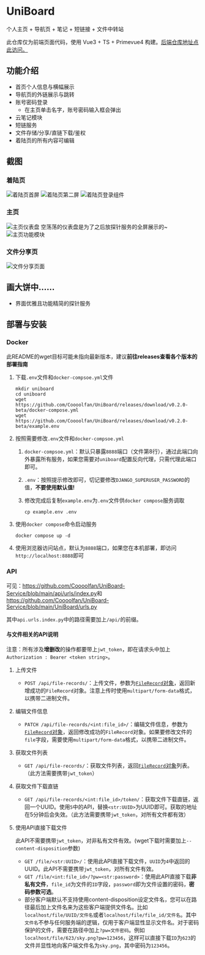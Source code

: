 # UniBoard

个人主页 + 导航页 + 笔记 + 短链接 + 文件中转站

此仓库仅为前端页面代码，使用 Vue3 + TS + Primevue4 构建。[后端仓库地址点此访问。](https://github.com/Coooolfan/UniBoard-Service)

## 功能介绍

- 首页个人信息与横幅展示
- 导航页的外链展示与跳转
- 账号密码登录
  - 在主页单击名字，账号密码输入框会弹出
- 云笔记模块
- 短链服务
- 文件存储/分享/直链下载/鉴权
- 着陆页的所有内容可编辑

## 截图

### 着陆页

![着陆页首屏](img/LandingPage1.png)
![着陆页第二屏](img/LandingPage2.png)
![着陆页登录组件](img/login.jpg)

### 主页

![主页仪表盘](img/HomePage0.png)
空荡荡的仪表盘是为了之后放探针服务的全屏展示的~
![主页功能模块](img/HomePage.jpg)

### 文件分享页

![文件分享页面](img/FileSharePage.png)

## 画大饼中……

- 界面优雅且功能精简的探针服务

## 部署与安装

### Docker

此README的wget目标可能未指向最新版本，建议**前往releases查看各个版本的部署指南**

1. 下载`.env`文件和`docker-compsoe.yml`文件

    ```shell
    mkdir uniboard
    cd uniboard
    wget https://github.com/Coooolfan/UniBoard/releases/download/v0.2.0-beta/docker-compose.yml    
    wget https://github.com/Coooolfan/UniBoard/releases/download/v0.2.0-beta/example.env
    ```

2. 按照需要修改`.env`文件和`docker-compsoe.yml`

    1. `docker-compsoe.yml`：默认只暴露`8888`端口（文件第8行），通过此端口向外暴露所有服务，如果您需要对`uniboard`配置反向代理，只需代理此端口即可。
    2. `.env`：按照提示修改即可，切记要修改`DJANGO_SUPERUSER_PASSWORD`的值，**不要使用默认值!**
    3. 修改完成后复制`example.env`为`.env`文件供`docker compose`服务调取

        ```shell
        cp example.env .env
        ```

3. 使用`docker compose`命令启动服务

    ```shell
    docker compose up -d
    ```

4. 使用浏览器访问站点，默认为`8888`端口，如果您在本机部署，即访问`http://localhost:8888`即可

### API

可见：<https://github.com/Coooolfan/UniBoard-Service/blob/main/api/urls/index.py>和<https://github.com/Coooolfan/UniBoard-Service/blob/main/UniBoard/urls.py>

其中`api.urls.index.py`中的路径需要加上`/api/`的前缀。

#### 与文件相关的API说明

注意：所有涉及**增删改**的操作都要带上`jwt_token`，即在请求头中加上`Authorization : Bearer <token string>`。

1. 上传文件
    - `POST /api/file-records/`：上传文件，参数为[`FileRecord`对象](https://github.com/Coooolfan/UniBoard-Service/blob/main/api/models/FileRecord.py)，返回新增成功的`FileRecord`对象。注意上传时使用`multipart/form-data`格式，以携带二进制文件。

2. 编辑文件信息  
    - `PATCH /api/file-records/<int:file_id>/`：编辑文件信息，参数为[`FileRecord`对象](https://github.com/Coooolfan/UniBoard-Service/blob/main/api/models/FileRecord.py)，返回修改成功的`FileRecord`对象。如果要修改文件的`file`字段，需要使用`multipart/form-data`格式，以携带二进制文件。

3. 获取文件列表
    - `GET /api/file-records/`：获取文件列表，返回[`FileRecord`对象](https://github.com/Coooolfan/UniBoard-Service/blob/main/api/models/FileRecord.py)列表。（此方法需要携带`jwt_token`）

4. 获取文件下载直链
    - `GET /api/file-records/<int:file_id>/token/`：获取文件下载直链，返回一个UUID。使用`5`中的API，替换`<str:UUID>`为UUID即可。获取的地址在5分钟后会失效。（此方法需要携带`jwt_token`，对所有文件都有效）

5. 使用API直接下载文件

    此API不需要携带`jwt_token`，对非私有文件有效。(wget下载时需要加上`--content-disposition`参数)
    - `GET /file/<str:UUID>/`：使用此API直接下载文件，`UUID`为`4`中返回的UUID。此API不需要携带`jwt_token`，对所有文件有效。
    - `GET /file/<int:file_id>/?pw=<str:password>`：使用此API直接下载**非私有文件**，`file_id`为文件的`ID`字段，`password`即为文件设置的密码，**密码参数可选**。
    - 部分客户端默认不支持使用content-disposition设定文件名，您可以在路径最后加上文件名来为这些客户端提供文件名。比如`localhost/file/UUID/文件名`或者`localhost/file/file_id/文件名`。其中`文件名`不参与任何服务端的逻辑，仅用于客户端显性显示文件名。对于密码保护的文件，需要在路径中加上`?pw=文件密码`。例如`localhost/file/623/sky.png?pw=123456`，这样可以直接下载`ID`为`623`的文件并显性地向客户端文件名为`sky.png`，其中密码为`123456`。
